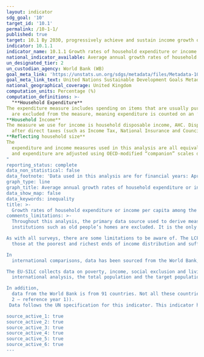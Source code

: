 ```yaml
---
layout: indicator
sdg_goal: '10'
target_id: '10.1'
permalink: /10-1-1/
published: true
target: 10.1 By 2030, progressively achieve and sustain income growth of the bottom 40 per cent of the population at a rate higher than the national average
indicator: 10.1.1
indicator_name: 10.1.1 Growth rates of household expenditure or income per capita among the bottom 40 per cent of the population and the total population
national_indicator_available: Average annual growth rates of household expenditure or income per capita among the bottom 40 per cent of the population and the total population
un_designated_tier: 2
un_custodian_agency: World Bank (WB)
goal_meta_link: 'https://unstats.un.org/sdgs/metadata/files/Metadata-10-01-01.pdf'
goal_meta_link_text: United Nations Sustainable Development Goals Metadata (PDF 221 KB)
national_geographical_coverage: United Kingdom
computation_units: Percentage (%)
computation_definitions: >-
  "**Household Expenditure**
The expenditure measure includes spending on items that are usually purchased frequently (such as food, petrol), as well as less frequent expenditure (such as household appliances and furnishings). Housing costs such as rent, Council Tax, mortgage payments etc.
  are excluded from the measure, meaning expenditure is counted on an ‘after housing costs’ (AHC)  basis.
**Household Income**
The measure we use for income is household disposable income, AHC. Disposable income is the amount of money that households have available for spending and saving
  after direct taxes (such as Income Tax, National Insurance and Council Tax) and pension contributions have been accounted for. It includes earnings from employment, private pensions and investments as well as cash benefits provided by the state. 
**Reflecting household size**
The
  expenditure and income measures used in this analysis are all equivalised. Equivalisation is the process of accounting for the fact that households with many members are likely to need a higher income to achieve the same standard of living as households with fewer members. Both income
  and expenditure are adjusted using OECD-modified “companion” scales developed for AHC measures in thee Department for Work and Pensions (DWP) Households below average income (HBAI) series
"
reporting_status: complete
data_non_statistical: false
data_footnote: 'Data used in this analysis are for financial years: April to March.'
graph_type: line
graph_title: Average annual growth rates of household expenditure or income per capita among the bottom 40 per cent of the population and the total population
data_show_map: false
data_keywords: inequality
title: >-
  Growth rates of household expenditure or income per capita among the bottom 40 per cent of the population and the total population
comments_limitations: >-
  Throughout this analysis, the primary data source used to derive measures of both income and expenditure in the UK is the Living Costs and Food Survey (LCF). The LCF is an annual survey of the expenditure and income of private households; people living in hotels, lodging houses and
  institutions such as old people’s homes are excluded. It is the only data source to collect detailed data on both income and expenditure, thereby allowing analysis of the two measures.

As with all surveys, there are some limitations to be aware of. The LCF is known to not fully capture
  those at the poorest and richest ends of income distribution and suffers from non-response error . When analysing inequalities, this can impact on the representation of the target population (in this case, the bottom 40%) and the overall appearance of income distribution. 

In
  international comparisons, data has been sourced from the World Bank, and data for the UK comes from Eurostat’s  European Union Statistics on Income and Living Conditions (EU-SILC). 

The EU-SILC collects data on poverty, income, social exclusion and living conditions. In the
  international analysis, the total population and the target population (bottom 40%) are defined on a household level, before housing costs (BHC). Eurostat sets the reference year at T-1 from the survey year, therefore 2009 reference year will refer to 2010 survey data. 

In addition,
  data from the World Bank is from 91 countries. Not all these countries will have annual surveys, therefore the reference years for the annualised growth rates are labelled at circa 2010 to 2015. The annualised growth rate is computed as: (mean in year 2/mean in year 1)^(1/(reference year
  2 – reference year 1)). 
 Data follows the UN specification for this indicator. This indicator has not been identified in collaboration with topic experts.

source_active_1: true
source_active_2: true
source_active_3: true
source_active_4: true
source_active_5: true
source_active_6: true
---
```

